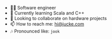 - 👩‍💻 Software engineer
- 🌱 Currently learning Scala and C++
- 👯 Looking to collaborate on hardware projects
- 📫 How to reach me: hi@jucke.com
- 🎶 Pronounced like: `jook`

<!--
**jucke/jucke** is a ✨ _special_ ✨ repository because its `README.md` (this file) appears on your GitHub profile.

Here are some ideas to get you started:

- ⚡ Fun fact: ...
-->
